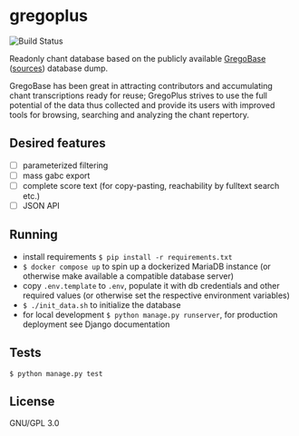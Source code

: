 # gregoplus

![Build Status](https://github.com/igneus/gregoplus/actions/workflows/ci.yml/badge.svg)

Readonly chant database based on the publicly available
[GregoBase](https://gregobase.selapa.net/)
([sources](https://github.com/olivierberten/GregoBase))
database dump.

GregoBase has been great in attracting contributors and accumulating
chant transcriptions ready for reuse;
GregoPlus strives to use the full potential of the data thus collected
and provide its users with improved tools for browsing, searching
and analyzing the chant repertory.

## Desired features

- [ ] parameterized filtering
- [ ] mass gabc export
- [ ] complete score text (for copy-pasting, reachability by fulltext search etc.)
- [ ] JSON API

## Running

* install requirements `$ pip install -r requirements.txt`
* `$ docker compose up` to spin up a dockerized MariaDB instance
  (or otherwise make available a compatible database server)
* copy `.env.template` to `.env`, populate it with db credentials and other required values
  (or otherwise set the respective environment variables)
* `$ ./init_data.sh` to initialize the database
* for local development `$ python manage.py runserver`, for production deployment see Django documentation

## Tests

`$ python manage.py test`

## License

GNU/GPL 3.0
